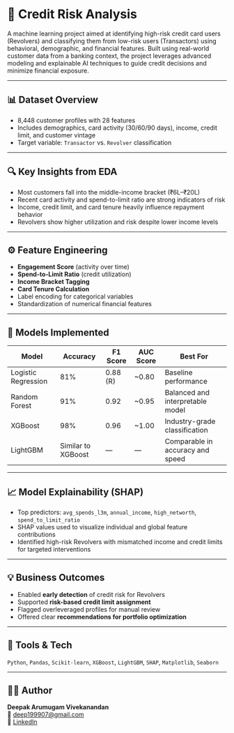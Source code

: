 # 🧾 Credit Risk Analysis

A machine learning project aimed at identifying high-risk credit card users (Revolvers) and classifying them from low-risk users (Transactors) using behavioral, demographic, and financial features. Built using real-world customer data from a banking context, the project leverages advanced modeling and explainable AI techniques to guide credit decisions and minimize financial exposure.

---

## 📊 Dataset Overview

- 8,448 customer profiles with 28 features
- Includes demographics, card activity (30/60/90 days), income, credit limit, and customer vintage
- Target variable: `Transactor` vs. `Revolver` classification

---

## 🔍 Key Insights from EDA

- Most customers fall into the middle-income bracket (₹6L–₹20L)
- Recent card activity and spend-to-limit ratio are strong indicators of risk
- Income, credit limit, and card tenure heavily influence repayment behavior
- Revolvers show higher utilization and risk despite lower income levels

---

## ⚙️ Feature Engineering

- **Engagement Score** (activity over time)
- **Spend-to-Limit Ratio** (credit utilization)
- **Income Bracket Tagging**
- **Card Tenure Calculation**
- Label encoding for categorical variables
- Standardization of numerical financial features

---

## 🤖 Models Implemented

| Model                  | Accuracy | F1 Score | AUC Score | Best For                            |
|------------------------|----------|----------|-----------|-------------------------------------|
| Logistic Regression    | 81%      | 0.88 (R) | ~0.80     | Baseline performance                |
| Random Forest          | 91%      | 0.92     | ~0.95     | Balanced and interpretable model    |
| XGBoost                | 98%      | 0.96     | ~1.00     | Industry-grade classification       |
| LightGBM               | Similar to XGBoost | — | — | Comparable in accuracy and speed    |

---

## 📈 Model Explainability (SHAP)

- Top predictors: `avg_spends_l3m`, `annual_income`, `high_networth`, `spend_to_limit_ratio`
- SHAP values used to visualize individual and global feature contributions
- Identified high-risk Revolvers with mismatched income and credit limits for targeted interventions

---

## 💡 Business Outcomes

- Enabled **early detection** of credit risk for Revolvers
- Supported **risk-based credit limit assignment**
- Flagged overleveraged profiles for manual review
- Offered clear **recommendations for portfolio optimization**

---

## 🧠 Tools & Tech

`Python`, `Pandas`, `Scikit-learn`, `XGBoost`, `LightGBM`, `SHAP`, `Matplotlib`, `Seaborn`

---

## 👨‍💻 Author

**Deepak Arumugam Vivekanandan**  
📧 deep199907@gmail.com  
🔗 [LinkedIn](https://www.linkedin.com/in/deepakv1e7d6/)
